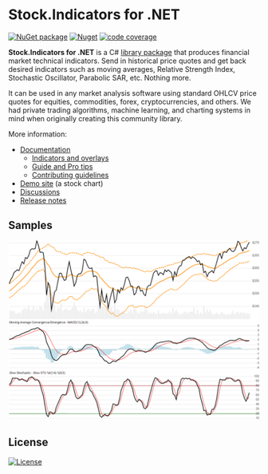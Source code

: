 # Stock.Indicators for .NET

[![NuGet package](https://img.shields.io/nuget/v/skender.stock.indicators?color=blue&logo=NuGet&label=NuGet%20Package)](https://www.nuget.org/packages/Skender.Stock.Indicators)
[![Nuget](https://img.shields.io/nuget/dt/skender.stock.indicators?logo=NuGet&label=Downloads)](https://www.nuget.org/packages/Skender.Stock.Indicators)
[![code coverage](https://img.shields.io/azure-devops/coverage/skender/stock.indicators/21/main?logo=AzureDevOps&label=Code%20Coverage)](https://dev.azure.com/skender/Stock.Indicators/_build/latest?definitionId=21&branchName=main&view=codecoverage-tab)

**Stock.Indicators for .NET** is a C# [library package](https://www.nuget.org/packages/Skender.Stock.Indicators) that produces financial market technical indicators.  Send in historical price quotes and get back desired indicators such as moving averages, Relative Strength Index, Stochastic Oscillator, Parabolic SAR, etc.  Nothing more.

It can be used in any market analysis software using standard OHLCV price quotes for equities, commodities, forex, cryptocurrencies, and others.  We had private trading algorithms, machine learning, and charting systems in mind when originally creating this community library.

More information:

- [Documentation](https://daveskender.github.io/Stock.Indicators/)
  - [Indicators and overlays](https://daveskender.github.io/Stock.Indicators/indicators/)
  - [Guide and Pro tips](https://daveskender.github.io/Stock.Indicators/guide/)
  - [Contributing guidelines](https://daveskender.github.io/Stock.Indicators/contributing/)
- [Demo site](https://stock-charts.azurewebsites.net) (a stock chart)
- [Discussions](https://github.com/DaveSkender/Stock.Indicators/discussions)
- [Release notes](https://github.com/DaveSkender/Stock.Indicators/releases)

## Samples

![image](https://raw.githubusercontent.com/DaveSkender/Stock.Indicators/main/docs/examples.png)

## License

[![License](https://img.shields.io/badge/License-Apache%202.0-blue.svg)](https://opensource.org/licenses/Apache-2.0)
